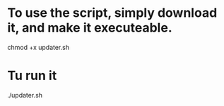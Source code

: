 # To use the script, simply download it, and make it executeable.

chmod +x updater.sh

# Tu run it

./updater.sh
